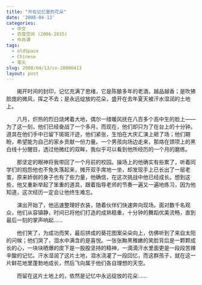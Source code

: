 ```yaml
---
title: "开在记忆里的花朵"
date: '2008-04-13'
categories:
  - 中文
  - 百度空间 (2006-2015)
  - 作尚课
tags:
  - oldSpace
  - Chinese
  - 笔尖
slug: 2008/04/13/cn-20080413
layout: post
---
```

　　揭开时间的封印，记忆充满了思绪，它是陈酿多年的老酒，越品越香；是吹拂脸庞的微风，挥之不去；是永远绽放的花朵，盛开在去年夏天被汗水湿润的土地上。

　　八月，炽热的烈日烧烤着大地，偶尔一缕暖风抚在八百多个高中生的脸上——为了这一刻，他们已经奋战了一个多月，而现在，他们却只为了在台上的十分钟。道具在他们手中已留下斑斑汗迹，他们紧张，生怕在大庆汇演上砸了场；他们期盼，希望能为自己的家乡贡献一份力量。一个男孩向场边走来，那烙在颈项上的黑白线十分醒目，透过他微红的双眸，我似乎可以看到他所经历的一个月的磨练。

　　那坚定的眼神将我带回了一个月前的校园。操场上的他确实有些累了，听着同学们的抱怨他也不免失落起来，摊开双手席地一坐，却发现手上已长出了一层老茧，原来娇弱的身子也有了些力量，他确信，在这次挑战中他已经成长。想到这些，他又重新举起了笨重的道具，跟着指导老师的节奏一遍又一遍地练习，因为他知道，这次经历一定会让他终生难忘。

　　演出开始了，他迅速整理好衣装，随着伙伴们快速奔向现场。面对数千名观众，他们从容镇静，时间已将他们打造的成熟稳重，十分钟的舞蹈优美流畅，直到最后一刻的掌声响起……

　　他们笑了，为成功而笑，最后拼成的葵花图案朵朵向上，仿佛听到了来自太阳的问候；他们哭了，泪水中满含的是喜悦。一张张黝黑稚嫩的笑脸背后是一颗颗成长的心，一块块晒爆的皮下是一股股坚持的精神，一滴滴汗水里面更是一段段苦辣辛酸的记忆。汗水湿润了这片土地，泪水浇灌了一段回忆，而这群孩子，就在这一片鲜花地里蓬勃地成长，然后飞向属于他们各自理想的天空。

　　而留在这片土地上的，依然是记忆中永远绽放的花朵……